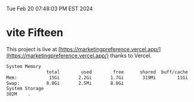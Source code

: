 Tue Feb 20 07:48:03 PM EST 2024

# vite Fifteen


This project is live at [https://marketingpreference.vercel.app/](https://marketingpreference.vercel.app/) thanks to Vercel.

```bash
System Memory
               total        used        free      shared  buff/cache   available
Mem:            15Gi       2.2Gi       1.7Gi       319Mi        11Gi        13Gi
Swap:          8.0Gi       2.5Mi       8.0Gi
System Storage
302M	.
